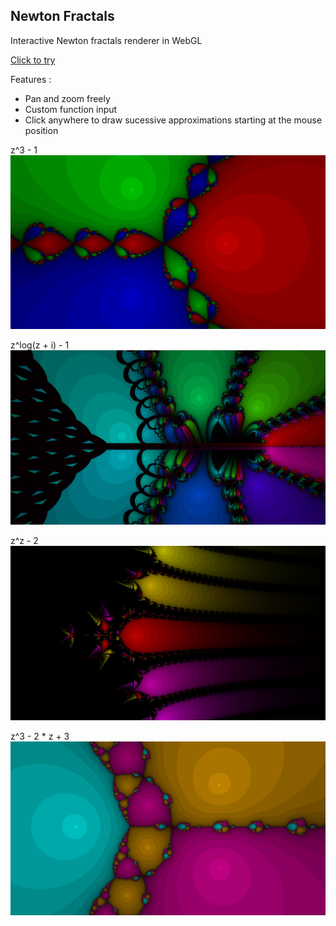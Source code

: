 ## Newton Fractals

Interactive Newton fractals renderer in WebGL

[Click to try](https://nathsou.github.io/fractals/)

Features :

- Pan and zoom freely
- Custom function input
- Click anywhere to draw sucessive approximations starting at the mouse position

z^3 - 1
![z^3 - 1](res/z_pow_3_minus_one.png)

z^log(z + i) - 1
![z^log(z + i) - 1](res/z_pow_log__z_plus_i__minus_one.png)

z^z - 2
![z^z - 2](res/z_pow_z_minus_2.png)

z^3 - 2 * z + 3
![z^3 - 2 * z + 3](res/z_pow_3_minus_2_times_z_plus_3.png)